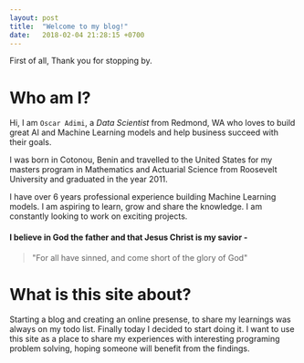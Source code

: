 ```yaml
---
layout: post
title:  "Welcome to my blog!"
date:   2018-02-04 21:28:15 +0700
---
```

First of all, Thank you for stopping by.

# Who am I?
Hi, I am `Oscar Adimi`, a *Data Scientist*  from Redmond, WA who loves to build  great AI and Machine Learning models
and help business succeed with their goals. 

I was born in Cotonou, Benin and travelled to the United States for my masters program in Mathematics and Actuarial Science from Roosevelt University and graduated in the year 2011.

I have over 6 years professional experience building Machine Learning models. I am aspiring to learn, grow and share the knowledge.  I am constantly looking to work on exciting projects.

#### I believe in God the father and that Jesus Christ is my savior -
> "For all have sinned, and come short of the glory of God"


# What is this site about?
Starting a blog and creating an online presense, to share my learnings was always on my todo list. Finally today I decided to start doing it.
I want to use this site as a place to share my experiences with interesting programing problem solving, hoping someone will benefit from the findings.

[csu-chico]:  http://www.csuchico.edu/
